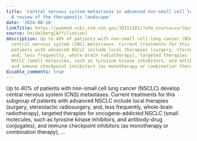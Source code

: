 ```yaml
---
title: 'Central nervous system metastases in advanced non-small cell lung cancer:
  A review of the therapeutic landscape'
date: '2024-08-16'
linkTitle: https://pubmed.ncbi.nlm.nih.gov/39151281/?utm_source=curl&utm_medium=rss&utm_campaign=pubmed-2&utm_content=1FakS-2QOkCT8HsMOQP1bCRQ4YzyumYOmxmF0moLsQ3dFB1E9V&fc=20220326224207&ff=20240817183523&v=2.18.0.post9+e462414
source: heidelberg[Affiliation]
description: Up to 40% of patients with non-small cell lung cancer (NSCLC) develop
  central nervous system (CNS) metastases. Current treatments for this subgroup of
  patients with advanced NSCLC include local therapies (surgery, stereotactic radiosurgery,
  and, less frequently, whole-brain radiotherapy), targeted therapies for oncogene-addicted
  NSCLC (small molecules, such as tyrosine kinase inhibitors, and antibody-drug conjugates),
  and immune checkpoint inhibitors (as monotherapy or combination therapy), ...
disable_comments: true
---
```

Up to 40% of patients with non-small cell lung cancer (NSCLC) develop central nervous system (CNS) metastases. Current treatments for this subgroup of patients with advanced NSCLC include local therapies (surgery, stereotactic radiosurgery, and, less frequently, whole-brain radiotherapy), targeted therapies for oncogene-addicted NSCLC (small molecules, such as tyrosine kinase inhibitors, and antibody-drug conjugates), and immune checkpoint inhibitors (as monotherapy or combination therapy), ...